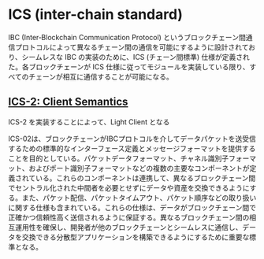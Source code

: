# ICS (inter-chain standard)

IBC (Inter‑Blockchain Communication Protocol) というブロックチェーン間通信プロトコルによって異なるチェーン間の通信を可能にするように設計されており、シームレスな IBC の実装のために、ICS (チェーン間標準) 仕様が定義された。各ブロックチェーンが ICS 仕様に従ってモジュールを実装している限り、すべてのチェーンが相互に通信することが可能になる。

## [ICS-2: Client Semantics](https://github.com/cosmos/ibc/tree/main/spec/core/ics-002-client-semantics)

ICS-2 を実装することによって、Light Client となる

ICS-02は、ブロックチェーンがIBCプロトコルを介してデータパケットを送受信するための標準的なインターフェース定義とメッセージフォーマットを提供することを目的としている。パケットデータフォーマット、チャネル識別子フォーマット、およびポート識別子フォーマットなどの複数の主要なコンポーネントが定義されている。これらのコンポーネントは連携して、異なるブロックチェーン間でセントラル化された中間者を必要とせずにデータや資産を交換できるようにする。また、パケット配信、パケットタイムアウト、パケット順序などの取り扱いに関する仕様も含まれている。これらの仕様は、データがブロックチェーン間で正確かつ信頼性高く送信されるように保証する。異なるブロックチェーン間の相互運用性を確保し、開発者が他のブロックチェーンとシームレスに通信し、データを交換できる分散型アプリケーションを構築できるようにするために重要な標準となる。
